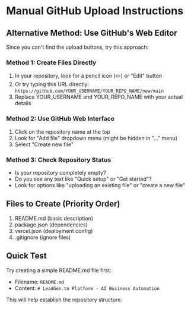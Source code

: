 # Manual GitHub Upload Instructions

## Alternative Method: Use GitHub's Web Editor

Since you can't find the upload buttons, try this approach:

### Method 1: Create Files Directly
1. In your repository, look for a pencil icon (✏️) or "Edit" button
2. Or try typing this URL directly:
   `https://github.com/YOUR_USERNAME/YOUR_REPO_NAME/new/main`
3. Replace YOUR_USERNAME and YOUR_REPO_NAME with your actual details

### Method 2: Use GitHub Web Interface
1. Click on the repository name at the top
2. Look for "Add file" dropdown menu (might be hidden in "..." menu)
3. Select "Create new file"

### Method 3: Check Repository Status
- Is your repository completely empty?
- Do you see any text like "Quick setup" or "Get started"?
- Look for options like "uploading an existing file" or "create a new file"

## Files to Create (Priority Order)
1. README.md (basic description)
2. package.json (dependencies)
3. vercel.json (deployment config)
4. .gitignore (ignore files)

## Quick Test
Try creating a simple README.md file first:
- Filename: `README.md`
- Content: `# LeadGen.to Platform - AI Business Automation`

This will help establish the repository structure.